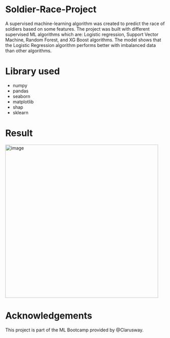 # Soldier-Race-Project


A supervised machine-learning algorithm was created to predict the race of soldiers based on some features. The project was built with different supervised ML algorithms which are: Logistic regression, Support Vector Machine, Random Forest, and XG Boost algorithms. The model shows that the Logistic Regression algorithm performs better with imbalanced data than other algorithms.

# Library used 
* numpy
* pandas
* seaborn
* matplotlib
* shap
* sklearn

# Result

<img width="480" alt="image" src="https://github.com/Abeer1013/Soldier-Race-Project/assets/145390166/3f2fe9b1-df68-4477-aac9-2d506a0a21fd">

# Acknowledgements
This project is part of the ML Bootcamp provided by @Clarusway.
